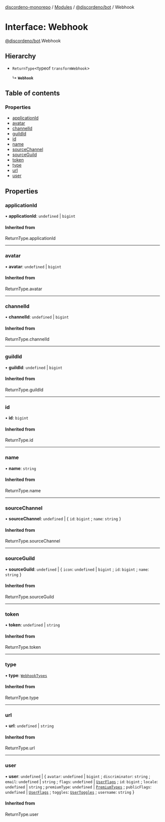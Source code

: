 [discordeno-monorepo](../README.md) / [Modules](../modules.md) / [@discordeno/bot](../modules/discordeno_bot.md) / Webhook

# Interface: Webhook

[@discordeno/bot](../modules/discordeno_bot.md).Webhook

## Hierarchy

- `ReturnType`<typeof `transformWebhook`\>

  ↳ **`Webhook`**

## Table of contents

### Properties

- [applicationId](discordeno_bot.Webhook.md#applicationid)
- [avatar](discordeno_bot.Webhook.md#avatar)
- [channelId](discordeno_bot.Webhook.md#channelid)
- [guildId](discordeno_bot.Webhook.md#guildid)
- [id](discordeno_bot.Webhook.md#id)
- [name](discordeno_bot.Webhook.md#name)
- [sourceChannel](discordeno_bot.Webhook.md#sourcechannel)
- [sourceGuild](discordeno_bot.Webhook.md#sourceguild)
- [token](discordeno_bot.Webhook.md#token)
- [type](discordeno_bot.Webhook.md#type)
- [url](discordeno_bot.Webhook.md#url)
- [user](discordeno_bot.Webhook.md#user)

## Properties

### applicationId

• **applicationId**: `undefined` \| `bigint`

#### Inherited from

ReturnType.applicationId

---

### avatar

• **avatar**: `undefined` \| `bigint`

#### Inherited from

ReturnType.avatar

---

### channelId

• **channelId**: `undefined` \| `bigint`

#### Inherited from

ReturnType.channelId

---

### guildId

• **guildId**: `undefined` \| `bigint`

#### Inherited from

ReturnType.guildId

---

### id

• **id**: `bigint`

#### Inherited from

ReturnType.id

---

### name

• **name**: `string`

#### Inherited from

ReturnType.name

---

### sourceChannel

• **sourceChannel**: `undefined` \| { `id`: `bigint` ; `name`: `string` }

#### Inherited from

ReturnType.sourceChannel

---

### sourceGuild

• **sourceGuild**: `undefined` \| { `icon`: `undefined` \| `bigint` ; `id`: `bigint` ; `name`: `string` }

#### Inherited from

ReturnType.sourceGuild

---

### token

• **token**: `undefined` \| `string`

#### Inherited from

ReturnType.token

---

### type

• **type**: [`WebhookTypes`](../enums/discordeno_bot.WebhookTypes.md)

#### Inherited from

ReturnType.type

---

### url

• **url**: `undefined` \| `string`

#### Inherited from

ReturnType.url

---

### user

• **user**: `undefined` \| { `avatar`: `undefined` \| `bigint` ; `discriminator`: `string` ; `email`: `undefined` \| `string` ; `flags`: `undefined` \| [`UserFlags`](../enums/discordeno_bot.UserFlags.md) ; `id`: `bigint` ; `locale`: `undefined` \| `string` ; `premiumType`: `undefined` \| [`PremiumTypes`](../enums/discordeno_bot.PremiumTypes.md) ; `publicFlags`: `undefined` \| [`UserFlags`](../enums/discordeno_bot.UserFlags.md) ; `toggles`: [`UserToggles`](../classes/discordeno_bot.UserToggles.md) ; `username`: `string` }

#### Inherited from

ReturnType.user
